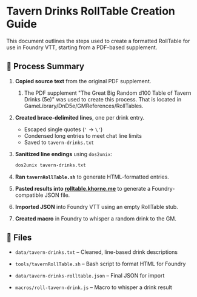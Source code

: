 # Tavern Drinks RollTable Creation Guide

This document outlines the steps used to create a formatted RollTable for use in Foundry VTT, starting from a PDF-based supplement.

## 🔧 Process Summary

1. **Copied source text** from the original PDF supplement.
   
   1. The PDF supplement "The Great Big Random d100 Table of Tavern Drinks (5e)" was used to create this process. That is located in GameLibrary/DnD5e/GMReferences/RollTables.

2. **Created brace-delimited lines**, one per drink entry.
   
   - Escaped single quotes (`'` → `\'`)
   - Condensed long entries to meet chat line limits
   - Saved to `tavern-drinks.txt`

3. **Sanitized line endings** using `dos2unix`:
   
   ```bash
   dos2unix tavern-drinks.txt
   ```

4. **Ran `tavernRollTable.sh`** to generate HTML-formatted entries.

5. **Pasted results into [rolltable.khorne.me](https://rolltable.khorne.me/post/)** to generate a Foundry-compatible JSON file.

6. **Imported JSON** into Foundry VTT using an empty RollTable stub.

7. **Created macro** in Foundry to whisper a random drink to the GM.

## 📁 Files

- `data/tavern-drinks.txt` – Cleaned, line-based drink descriptions

- `tools/tavernRollTable.sh` – Bash script to format HTML for Foundry

- `data/tavern-drinks-rolltable.json` – Final JSON for import

- `macros/roll-tavern-drink.js` – Macro to whisper a drink result
